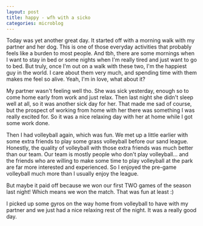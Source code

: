 ```yaml
---
layout: post
title: happy - wfh with a sicko
categories: microblog
---
```


Today was yet another great day. It started off with a morning walk with my partner and her dog. This is one of those everyday activities that probably feels like a burden to most people. And tbh, there are some mornings when I want to stay in bed or some nights when I'm really tired and just want to go to bed. But truly, once I'm out on a walk with these two, I'm the happiest guy in the world. I care about them very much, and spending time with them makes me feel so alive. Yeah, I'm in love, what about it?

My partner wasn't feeling well tho. She was sick yesterday, enough so to come home early from work and just relax. Then last night she didn't sleep well at all, so it was another sick day for her. That made me sad of course, but the prospect of working from home with her there was something I was really excited for. So it was a nice relaxing day with her at home while I got some work done. 

Then I had volleyball again, which was fun. We met up a little earlier with some extra friends to play some grass volleyball before our sand league. Honestly, the quality of volleyball with those extra friends was much better than our team. Our team is mostly people who don't play volleyball... and the friends who are willing to make some time to play volleyball at the park are far more interested and experienced. So I enjoyed the pre-game volleyball much more than I usually enjoy the league. 

But maybe it paid off because we won our first TWO games of the season last night! Which means we won the match. That was fun at least :) 

I picked up some gyros on the way home from volleyball to have with my partner and we just had a nice relaxing rest of the night. It was a really good day.
